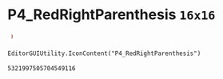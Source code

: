 # P4_RedRightParenthesis `16x16`
<img src="/img/P4_RedRightParenthesis.png" width=16 height=16>

``` CSharp
EditorGUIUtility.IconContent("P4_RedRightParenthesis")
```
```
5321997505704549116
```
